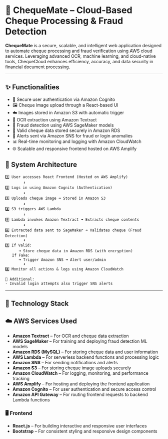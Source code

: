 # 🧾 ChequeMate – Cloud-Based Cheque Processing & Fraud Detection

**ChequeMate** is a secure, scalable, and intelligent web application designed to automate cheque processing and fraud verification using AWS cloud services. Leveraging advanced OCR, machine learning, and cloud-native tools, ChequeCloud enhances efficiency, accuracy, and data security in financial document processing.

---

## ✨ Functionalities

- 🔐 Secure user authentication via Amazon Cognito  
- 🖼️ Cheque image upload through a React-based UI  
- ☁️ Images stored in Amazon S3 with automatic trigger  
- 🧾 OCR extraction using Amazon Textract  
- 🧠 Fraud detection using AWS SageMaker models  
- 💾 Valid cheque data stored securely in Amazon RDS  
- 🚨 Alerts sent via Amazon SNS for fraud or login anomalies  
- 📊 Real-time monitoring and logging with Amazon CloudWatch  
- 🌐 Scalable and responsive frontend hosted on AWS Amplify

## 🧩 System Architecture

```plaintext
1️⃣ User accesses React Frontend (Hosted on AWS Amplify)
        ⬇️
2️⃣ Logs in using Amazon Cognito (Authentication)
        ⬇️
3️⃣ Uploads cheque image ➜ Stored in Amazon S3
        ⬇️
4️⃣ S3 triggers AWS Lambda
        ⬇️
5️⃣ Lambda invokes Amazon Textract ➜ Extracts cheque contents
        ⬇️
6️⃣ Extracted data sent to SageMaker ➜ Validates cheque (Fraud Detection)
        ⬇️
7️⃣ If Valid:
      ➜ Store cheque data in Amazon RDS (with encryption)
   If Fake:
      ➜ Trigger Amazon SNS ➜ Alert user/admin
        ⬇️
8️⃣ Monitor all actions & logs using Amazon CloudWatch

🔁 Additional:
- Invalid login attempts also trigger SNS alerts
```
---
## 🧱 Technology Stack

## ☁️ AWS Services Used

- **Amazon Textract** – For OCR and cheque data extraction  
- **AWS SageMaker** – For training and deploying fraud detection ML models  
- **Amazon RDS (MySQL)** – For storing cheque data and user information  
- **AWS Lambda** – For serverless backend functions and processing logic  
- **Amazon SNS** – For sending notifications and alerts  
- **Amazon S3** – For storing cheque image uploads securely  
- **Amazon CloudWatch** – For logging, monitoring, and performance tracking  
- **AWS Amplify** – For hosting and deploying the frontend application  
- **Amazon Cognito** – For user authentication and secure access control  
- **Amazon API Gateway** – For routing frontend requests to backend Lambda functions


### 🖥️ Frontend

- **React.js** – For building interactive and responsive user interfaces  
- **Bootstrap** – For consistent styling and responsive design components

  
